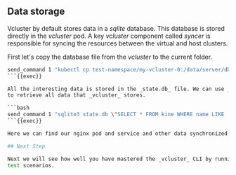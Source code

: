 ## Data storage

Vcluster by default stores data in a _sqlite_ database. This database is stored
directly in the _vcluster_ pod. A key _vcluster_ component called _syncer_ is
responsible for syncing the resources between the virtual and host clusters.

First let's copy the database file from the _vcluster_ to the current folder.

```bash
send_command 1 "kubectl cp test-namespace/my-vcluster-0:/data/server/db/state.db ./state.db -c syncer "
```{{exec}}

All the interesting data is stored in the _state.db_ file. We can use _sqlite3_
to retrieve all data that _vcluster_ stores.

```bash
send_command 1 "sqlite3 state.db \"SELECT * FROM kine WHERE name LIKE '%nginx%';\""
```{{exec}}

Here we can find our nginx pod and service and other data synchronized by _vcluster_.

## Next Step

Next we will see how well you have mastered the _vcluster_ CLI by running some
test scenarios.
